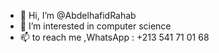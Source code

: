 - 👋 Hi, I’m @AbdelhafidRahab
- 👀 I’m interested in computer science
- 📫 to reach me ,WhatsApp : +213 541 71 01 68

<!---
AbdelhafidRahab/AbdelhafidRahab is a ✨ special ✨ repository because its `README.md` (this file) appears on your GitHub profile.
You can click the Preview link to take a look at your changes.
--->
